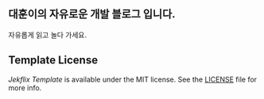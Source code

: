 ## 대훈이의 자유로운 개발 블로그 입니다.

자유롭게 읽고 놀다 가세요.


## Template License

*Jekflix Template* is available under the MIT license. See the [LICENSE](https://github.com/thiagorossener/jekflix-template/blob/master/LICENSE) file for more info.
